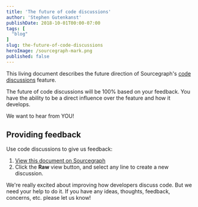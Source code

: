 ```yaml
---
title: 'The future of code discussions'
author: 'Stephen Gutenkanst'
publishDate: 2018-10-01T00:00-07:00
tags: [
  "blog"
]
slug: the-future-of-code-discussions
heroImage: /sourcegraph-mark.png
published: false
---
```


This living document describes the future direction of Sourcegraph's [code discussions](code-discussions.md) feature.

The future of code discussions will be 100% based on your feedback. You have the ability to be a direct influence over the feature and how it develops.

We want to hear from YOU!

## Providing feedback

Use code discussions to give us feedback:

1. [View this document on Sourcegraph](https://sourcegraph.com/github.com/sourcegraph/about/-/blob/projects/code-discussions-future.md#tab=discussions)
2. Click the **Raw** view button, and select any line to create a new discussion.

We're really excited about improving how developers discuss code. But we need your help to do it. If you have any ideas, thoughts, feedback, concerns, etc. please let us know!
